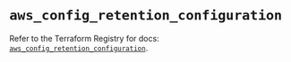 # `aws_config_retention_configuration`

Refer to the Terraform Registry for docs: [`aws_config_retention_configuration`](https://registry.terraform.io/providers/hashicorp/aws/5.59.0/docs/resources/config_retention_configuration).
